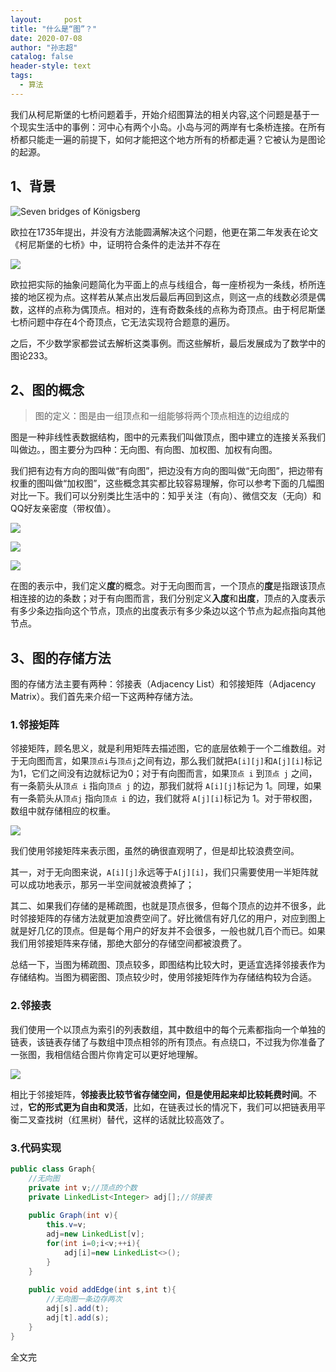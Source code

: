 ```yaml
---
layout:     post
title: "什么是“图”？"
date: 2020-07-08
author: "孙志超"
catalog: false
header-style: text
tags:
  - 算法
---
```

我们从柯尼斯堡的七桥问题着手，开始介绍图算法的相关内容,这个问题是基于一个现实生活中的事例：河中心有两个小岛。小岛与河的两岸有七条桥连接。在所有桥都只能走一遍的前提下，如何才能把这个地方所有的桥都走遍？它被认为是图论的起源。
<!--more-->

## 1、背景

![Seven bridges of Königsberg](https://tuchuang-01.oss-cn-beijing.aliyuncs.com/img/1732921eff9fb4d3)

欧拉在1735年提出，并没有方法能圆满解决这个问题，他更在第二年发表在论文《柯尼斯堡的七桥》中，证明符合条件的走法并不存在

![](https://tuchuang-01.oss-cn-beijing.aliyuncs.com/img/173295b5636fb7f9)

欧拉把实际的抽象问题简化为平面上的点与线组合，每一座桥视为一条线，桥所连接的地区视为点。这样若从某点出发后最后再回到这点，则这一点的线数必须是偶数，这样的点称为偶顶点。相对的，连有奇数条线的点称为奇顶点。由于柯尼斯堡七桥问题中存在4个奇顶点，它无法实现符合题意的遍历。

之后，不少数学家都尝试去解析这类事例。而这些解析，最后发展成为了数学中的图论233。

## 2、图的概念

> 图的定义：图是由一组顶点和一组能够将两个顶点相连的边组成的

图是一种非线性表数据结构，图中的元素我们叫做顶点，图中建立的连接关系我们叫做边。，图主要分为四种：无向图、有向图、加权图、加权有向图。

我们把有边有方向的图叫做“有向图”，把边没有方向的图叫做“无向图”，把边带有权重的图叫做“加权图”，这些概念其实都比较容易理解，你可以参考下面的几幅图对比一下。我们可以分别类比生活中的：知乎关注（有向）、微信交友（无向）和QQ好友亲密度（带权值）。

![](https://tuchuang-01.oss-cn-beijing.aliyuncs.com/img/1732971513d4ef90)

![](https://tuchuang-01.oss-cn-beijing.aliyuncs.com/img/1732971a2091120e)

![](https://tuchuang-01.oss-cn-beijing.aliyuncs.com/img/1732971e9f29b1ef)

在图的表示中，我们定义**度**的概念。对于无向图而言，一个顶点的**度**是指跟该顶点相连接的边的条数；对于有向图而言，我们分别定义**入度**和**出度**，顶点的入度表示有多少条边指向这个节点，顶点的出度表示有多少条边以这个节点为起点指向其他节点。

## 3、图的存储方法

图的存储方法主要有两种：邻接表（Adjacency List）和邻接矩阵（Adjacency Matrix）。我们首先来介绍一下这两种存储方法。

### 1.邻接矩阵

邻接矩阵，顾名思义，就是利用矩阵去描述图，它的底层依赖于一个二维数组。对于无向图而言，如果`顶点i`与`顶点j`之间有边，那么我们就把`A[i][j]`和`A[j][i]`标记为1，它们之间没有边就标记为0；对于有向图而言，如果`顶点 i` 到`顶点 j` 之间，有一条箭头从`顶点 i` 指向`顶点 j` 的边，那我们就将 `A[i][j]`标记为 1。同理，如果有一条箭头从`顶点j` 指向`顶点 i` 的边，我们就将 `A[j][i]`标记为 1。对于带权图，数组中就存储相应的权重。

![](https://tuchuang-01.oss-cn-beijing.aliyuncs.com/img/17329a1d19c8f121)

我们使用邻接矩阵来表示图，虽然的确很直观明了，但是却比较浪费空间。

其一，对于无向图来说，`A[i][j]`永远等于`A[j][i]`，我们只需要使用一半矩阵就可以成功地表示，那另一半空间就被浪费掉了；

其二、如果我们存储的是稀疏图，也就是顶点很多，但每个顶点的边并不很多，此时邻接矩阵的存储方法就更加浪费空间了。好比微信有好几亿的用户，对应到图上就是好几亿的顶点。但是每个用户的好友并不会很多，一般也就几百个而已。如果我们用邻接矩阵来存储，那绝大部分的存储空间都被浪费了。

总结一下，当图为稀疏图、顶点较多，即图结构比较大时，更适宜选择邻接表作为存储结构。当图为稠密图、顶点较少时，使用邻接矩阵作为存储结构较为合适。

### 2.邻接表

我们使用一个以顶点为索引的列表数组，其中数组中的每个元素都指向一个单独的链表，该链表存储了与数组中顶点相邻的所有顶点。有点绕口，不过我为你准备了一张图，我相信结合图片你肯定可以更好地理解。

![](https://tuchuang-01.oss-cn-beijing.aliyuncs.com/img/17329c1dbf37ed6f)

相比于邻接矩阵，**邻接表比较节省存储空间，但是使用起来却比较耗费时间**。不过，**它的形式更为自由和灵活**，比如，在链表过长的情况下，我们可以把链表用平衡二叉查找树（红黑树）替代，这样的话就比较高效了。

### 3.代码实现
```java
public class Graph{
    //无向图
    private int v;//顶点的个数
    private LinkedList<Integer> adj[];//邻接表
    
    public Graph(int v){
        this.v=v;
        adj=new LinkedList[v];
        for(int i=0;i<v;++i){
            adj[i]=new LinkedList<>();
        }
    }
    
    public void addEdge(int s,int t){
        //无向图一条边存两次
        adj[s].add(t);
        adj[t].add(s);
    }
}
```
全文完